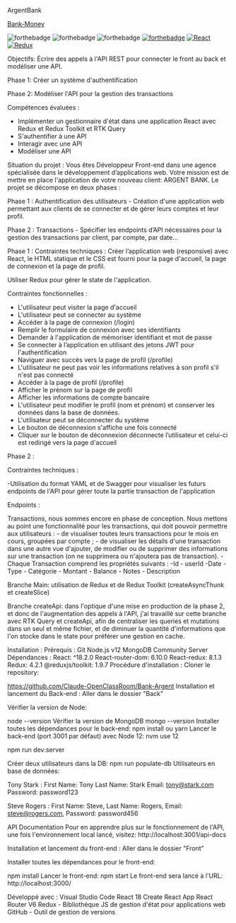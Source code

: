 ArgentBank

[Bank-Money](./Argent-Banque-Front-End/src/assets/argentBankLogo.png)


![forthebadge](https://forthebadge.com/images/badges/uses-html.svg)
![forthebadge](https://forthebadge.com/images/badges/uses-css.svg)
![forthebadge](https://forthebadge.com/images/badges/uses-js.svg)
[![forthebadge](https://forthebadge.com/images/badges/uses-git.svg)](https://github.com/ArthurBlanc)
[![React](https://img.shields.io/badge/react-20232a?style=for-the-badge&logo=react&logocolor=61dafb)](https://reactjs.org/)
[![Redux](https://img.shields.io/badge/Redux-593D88?style=for-the-badge&logo=redux&logoColor=white)](https://redux.js.org/)


Objectifs:
Écrire des appels à l'API REST pour connecter le front au back et modéliser une API.


Phase 1: Créer un système d'authentification

Phase 2: Modéliser l'API pour la gestion des transactions


Compétences évaluées :
- Implémenter un gestionnaire d'état dans une application React avec Redux et Redux Toolkit et RTK Query
- S'authentifier à une API
- Interagir avec une API
- Modéliser une API

Situation du projet :
Vous êtes Développeur Front-end dans une agence spécialisée dans le développement d’applications web. Votre mission est de mettre en place l'application de votre nouveau client: ARGENT BANK. Le projet se décompose en deux phases :

Phase 1 : Authentification des utilisateurs - Création d'une application web permettant aux clients de se connecter et de gérer leurs comptes et leur profil.

Phase 2 : Transactions - Spécifier les endpoints d’API nécessaires pour la gestion des transactions par client, par compte, par date...


Phase 1 :
Contraintes techniques :
Créer l’application web (responsive) avec React, le HTML statique et le CSS est fourni pour la page d'accueil, la page de connexion et la page de profil.

Utiliser Redux pour gérer le state de l'application.

Contraintes fonctionnelles :
- L'utilisateur peut visiter la page d'accueil
- L'utilisateur peut se connecter au système
- Accéder à la page de connexion (/login)
- Remplir le formulaire de connexion avec ses identifiants
- Demander à l'application de mémoriser identifiant et mot de passe
- Se connecter à l’application en utilisant des jetons JWT pour l'authentification
- Naviguer avec succès vers la page de profil (/profile)
- L'utilisateur ne peut pas voir les informations relatives à son profil s'il n'est pas connecté
- Accéder à la page de profil (/profile)
- Afficher le prénom sur la page de profil
- Afficher les informations de compte bancaire
- L'utilisateur peut modifier le profil (nom et prénom) et conserver les données dans la base de données.
- L'utilisateur peut se déconnecter du système
- Le bouton de déconnexion s'affiche une fois connecté
- Cliquer sur le bouton de déconnexion déconnecte l’utilisateur et celui-ci est redirigé vers la page d'accueil


Phase 2 :

Contraintes techniques :

-Utilisation du format YAML et de Swagger pour visualiser les futurs endpoints de l'API pour gérer toute la partie transaction de l'application

Endpoints :

Transactions, nous sommes encore en phase de conception. Nous mettons au point une fonctionnalité pour les transactions, qui doit pouvoir permettre aux utilisateurs : - de visualiser toutes leurs transactions pour le mois en cours, groupées par compte ; - de visualiser les détails d'une transaction dans une autre vue d'ajouter, de modifier ou de supprimer des informations sur une transaction (on ne supprimera ou n'ajoutera pas de transaction). - Chaque Transaction comprend les propriétés suivants : -Id - userId -Date -Type - Catégorie - Montant - Balance - Notes - Description

Branche Main:
utilisation de Redux et de Redux Toolkit (createAsyncThunk et createSlice)

Branche createApi:
dans l'optique d'une mise en production de la phase 2, et donc de l'augmentation des appels à l'API, j'ai travaillé sur cette branche avec RTK Query et createApi, afin de centraliser les queries et mutations dans un seul et même fichier, et de diminuer la quantité d'informations que l'on stocke dans le state pour préférer une gestion en cache.

Installation :
Prérequis :
Git
Node.js v12
MongoDB Community Server
Dépendances :
React: ^18.2.0
React-router-dom: 6.10.0
React-redux: 8.1.3
Redux: 4.2.1
@reduxjs/toolkit: 1.9.7
Procédure d'installation :
Cloner le repository:

https://github.com/Claude-OpenClassRoom/Bank-Argent
Installation et lancement du Back-end :
Aller dans le dossier "Back"

Vérifier la version de Node:

node --version
Vérifier la version de MongoDB
mongo --version
Installer toutes les dépendances pour le back-end:
npm install ou yarn
Lancer le back-end (port 3001 par défaut) avec Node 12:
nvm use 12

npm run dev:server

Créer deux utilisateurs dans la DB:
npm run populate-db
Utilisateurs en base de données:

Tony Stark :
First Name: Tony
Last Name: Stark
Email: tony@stark.com
Password: password123

Steve Rogers :
First Name: Steve,
Last Name: Rogers,
Email: steve@rogers.com,
Password: password456 

API Documentation
Pour en apprendre plus sur le fonctionnement de l'API, une fois l'environnement local lancé, visitez: http://localhost:3001/api-docs

Installation et lancement du front-end :
Aller dans le dossier "Front"

Installer toutes les dépendances pour le front-end:

npm install
Lancer le front-end:
npm start
Le front-end sera lancé à l'URL: http://localhost:3000/

Développé avec :
Visual Studio Code
React 18
Create React App
React Router V6
Redux - Bibliothèque JS de gestion d'état pour applications web
GitHub - Outil de gestion de versions